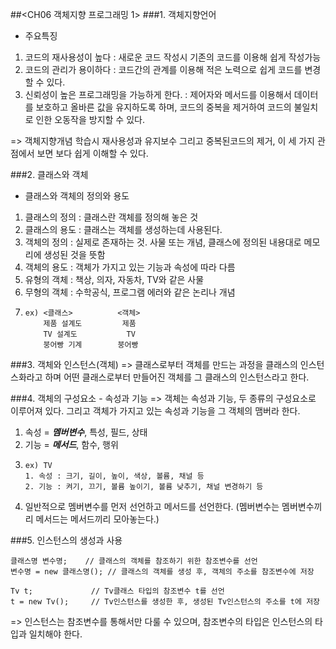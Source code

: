 ##<CH06 객체지향 프로그래밍 1>
###1. 객체지향언어
- 주요특징
1. 코드의 재사용성이 높다 : 새로운 코드 작성시 기존의 코드를 이용해 쉽게 작성가능
2. 코드의 관리가 용이하다 : 코드간의 관계를 이용해 적은 노력으로 쉽게 코드를 변경할 수 있다.
3. 신뢰성이 높은 프로그래밍을 가능하게 한다. : 제어자와 메서드를 이용해서 데이터를 보호하고 올바른 값을 유지하도록 하며, 코드의 중복을 제거하여 코드의 불일치로 인한 오동작을 방지할 수 있다.

=> 객체지향개념 학습시 재사용성과 유지보수 그리고 중복된코드의 제거, 이 세 가지 관점에서 보면 보다 쉽게 이해할 수 있다.

###2. 클래스와 객체
- 클래스와 객체의 정의와 용도
1. 클래스의 정의 : 클래스란 객체를 정의해 놓은 것
2. 클래스의 용도 : 클래스는 객체를 생성하는데 사용된다.
3. 객체의 정의 : 실제로 존재하는 것. 사물 또는 개념, 클래스에 정의된 내용대로 메모리에 생성된 것을 뜻함
4. 객체의 용도 : 객체가 가지고 있는 기능과 속성에 따라 다름
5. 유형의 객체 : 책상, 의자, 자동차, TV와 같은 사물
6. 무형의 객체 : 수학공식, 프로그램 에러와 같은 논리나 개념
7. ```
   ex) <클래스>          <객체>
       제품 설계도         제품
       TV 설계도           TV
       붕어빵 기계        붕어빵
   ```
###3. 객체와 인스턴스(객체)
=> 클래스로부터 객체를 만드는 과정을 클래스의 인스턴스화라고 하며 어떤 클래스로부터 만들어진 객체를 그 클래스의 인스턴스라고 한다.

###4. 객체의 구성요소 - 속성과 기능
=> 객체는 속성과 기능, 두 종류의 구성요소로 이루어져 있다. 그리고 객체가 가지고 있는 속성과 기능을 그 객체의 맴버라 한다.
1. 속성 = ***멤버변수***, 특성, 필드, 상태
2. 기능 = ***메서드***, 함수, 행위
3. ```
   ex) TV    
   1. 속성 : 크기, 길이, 높이, 색상, 볼륨, 채널 등
   2. 기능 : 켜기, 끄기, 볼륨 높이기, 볼륨 낮추기, 채널 변경하기 등
   ```
4. 일반적으로 멤버변수를 먼저 선언하고 메서드를 선언한다. (멤버변수는 멤버변수끼리 메서드는 메서드끼리 모아놓는다.)

###5. 인스턴스의 생성과 사용
```
클래스명 변수명;    // 클래스의 객체를 참조하기 위한 참조변수를 선언
변수명 = new 클래스명(); // 클래스의 객체를 생성 후, 객체의 주소를 참조변수에 저장

Tv t;             // Tv클래스 타입의 참조변수 t를 선언
t = new Tv();     // Tv인스턴스를 생성한 후, 생성된 Tv인스턴스의 주소를 t에 저장
```
=> 인스턴스는 참조변수를 통해서만 다룰 수 있으며, 참조변수의 타입은 인스턴스의 타입과 일치해야 한다.